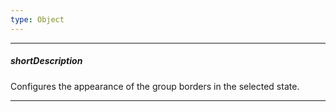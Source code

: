 ```yaml
---
type: Object
---
```

---
##### shortDescription
Configures the appearance of the group borders in the selected state.

---
